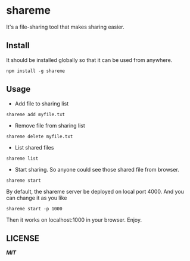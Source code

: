 # shareme
It's a file-sharing tool that makes sharing easier.

## Install

It should be installed globally so that it can be used from anywhere.

```
npm install -g shareme
```
## Usage

* Add file to sharing list
```
shareme add myfile.txt
```

* Remove file from sharing list
```
shareme delete myfile.txt
```
* List shared files
```
shareme list
```
* Start sharing. So anyone could see those shared file from browser. 

```
shareme start
```
By default, the shareme server be deployed on local port 4000. And you can change it as you like

```
shareme start -p 1000
```
Then it works on localhost:1000 in your browser. Enjoy.


## LICENSE
***MIT***
